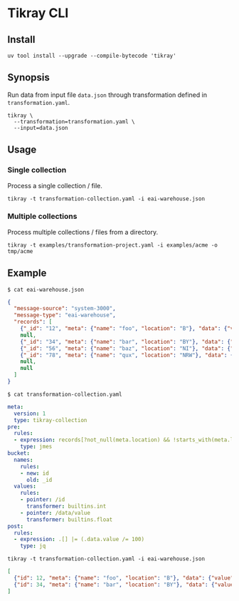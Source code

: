 # Tikray CLI

## Install

```shell
uv tool install --upgrade --compile-bytecode 'tikray'
```

## Synopsis

Run data from input file `data.json` through transformation defined in
`transformation.yaml`.
```shell
tikray \
  --transformation=transformation.yaml \
  --input=data.json
```

## Usage

### Single collection

Process a single collection / file.
```shell
tikray -t transformation-collection.yaml -i eai-warehouse.json
```

### Multiple collections

Process multiple collections / files from a directory.
```shell
tikray -t examples/transformation-project.yaml -i examples/acme -o tmp/acme
```

## Example

`$ cat eai-warehouse.json`
```json
{
  "message-source": "system-3000",
  "message-type": "eai-warehouse",
  "records": [
    {"_id": "12", "meta": {"name": "foo", "location": "B"}, "data": {"value": "4242"}},
    null,
    {"_id": "34", "meta": {"name": "bar", "location": "BY"}, "data": {"value": -8401}},
    {"_id": "56", "meta": {"name": "baz", "location": "NI"}, "data": {"value": 2323}},
    {"_id": "78", "meta": {"name": "qux", "location": "NRW"}, "data": {"value": -580}},
    null,
    null
  ]
}
```

`$ cat transformation-collection.yaml`
```yaml
meta:
  version: 1
  type: tikray-collection
pre:
  rules:
  - expression: records[?not_null(meta.location) && !starts_with(meta.location, 'N')]
    type: jmes
bucket:
  names:
    rules:
    - new: id
      old: _id
  values:
    rules:
    - pointer: /id
      transformer: builtins.int
    - pointer: /data/value
      transformer: builtins.float
post:
  rules:
  - expression: .[] |= (.data.value /= 100)
    type: jq
```

```shell
tikray -t transformation-collection.yaml -i eai-warehouse.json
```
```json
[
  {"id": 12, "meta": {"name": "foo", "location": "B"}, "data": {"value": 42.42}},
  {"id": 34, "meta": {"name": "bar", "location": "BY"}, "data": {"value": -84.01}}
]
```
